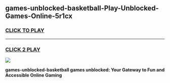 
## games-unblocked-basketball-Play-Unblocked-Games-Online-5r1cx
<h3>
<a href="https://premium76.site?title=games-unblocked-basketball&ref=24A">CLICK TO PLAY</a></h3>
<hr>

<h3>
<a href="https://premium76.site?title=games-unblocked-basketball&ref=24A">CLICK 2 PLAY</a>
  
</h3>

<a href="https://premium76.site?title=games-unblocked-basketball&ref=24A"><img src="https://clearcache.store/games.png"></a>


**games-unblocked-basketball games unblocked: Your Gateway to Fun and Accessible Online Gaming**

